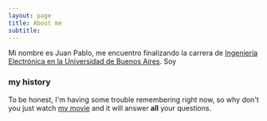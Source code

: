 ```yaml
---
layout: page
title: About me
subtitle: 
---
```


Mi nombre es Juan Pablo, me encuentro finalizando la carrera de [Ingeniería Electrónica en la Universidad de Buenos Aires](http://www.fi.uba.ar/es/node/201). Soy 

### my history

To be honest, I'm having some trouble remembering right now, so why don't you just watch [my movie](http://en.wikipedia.org/wiki/The_Princess_Bride_%28film%29) and it will answer **all** your questions.
